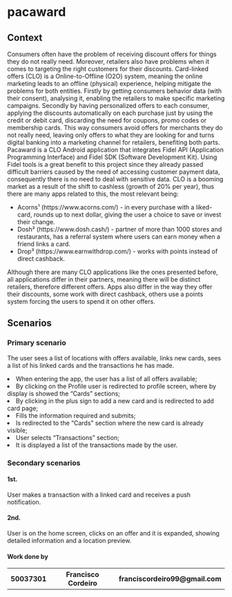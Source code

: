 # pacaward

<h2>Context</h2>
<p>
Consumers often have the problem of receiving discount offers for things they do not really need. Moreover, retailers also have problems when it comes to targeting the right customers for their discounts.
Card-linked offers (CLO) is a Online-to-Offline (O2O) system, meaning the online marketing leads to an offline (physical) experience, helping mitigate the problems for both entities. Firstly by getting consumers behavior data (with their consent), analysing it, enabling the retailers to make specific marketing campaigns. Secondly by having personalized offers to each consumer, applying the discounts automatically on each purchase just by using the credit or debit card, discarding the need for coupons, promo codes or membership cards.
This way consumers avoid offers for merchants they do not really need, leaving only offers to what they are looking for and turns digital banking into a marketing channel for retailers, benefiting both parts.
Pacaward is a CLO Android application that integrates Fidel API (Application Programming Interface) and Fidel SDK (Software Development Kit). Using Fidel tools is a great benefit to this project since they already passed difficult barriers caused by the need of accessing customer payment data, consequently there is no need to deal with sensitive data. 
CLO is a booming market as a result of the shift to cashless (growth of 20% per year), thus there are many apps related to this, the most relevant being:
<ul>
	<li>Acorns¹ (https://www.acorns.com/) - in every purchase with a liked-card, rounds up to next dollar, giving the user a choice to save or invest their change.</li>
	<li>Dosh² (https://www.dosh.cash/) - partner of more than 1000 stores and restaurants, has a referral system where users can earn money when a friend links a card.</li> 
	<li>Drop³ (https://www.earnwithdrop.com/) - works with points instead of direct cashback.</li>
</ul>
Although there are many CLO applications like the ones presented before, all applications differ in their partners, meaning there will be distinct retailers, therefore different offers. Apps also differ in the way they offer their discounts, some work with direct cashback, others use a points system forcing the users to spend it on other offers.
</p>

<h2>Scenarios</h2>
<h3>Primary scenario</h3>
<p>
The user sees a list of locations with offers available, links new cards, sees a list of his linked cards and the transactions he has made.

<li>When entering the app, the user has a list of all offers available;</li>
<li>By clicking on the Profile user is redirected to profile screen, where by display is showed the “Cards” sections;</li>
<li>By clicking in the plus sign to add a new card and is redirected to add card page;</li>
<li>Fills the information required and submits;</li>
<li>Is redirected to the “Cards” section where the new card is already visible;</li>
<li>User selects “Transactions” section;</li>
<li>It is displayed a list of the transactions made by the user.</li>
</p>
<h3>Secondary scenarios</h3>

<h4>1st.</h4>
	<p> 
  User makes a transaction with a linked card and receives a push notification.
  </p>
<h4>2nd.</h4>
  <p>
	User is on the home screen, clicks on an offer and it is expanded, showing detailed information and a location preview.
  </p>
  
  <h4>Work done by</h4>
<table>
  <tr>
    <th>50037301</th>
    <th>Francisco Cordeiro</th>
    <th>franciscordeiro99@gmail.com</th>
  </tr>
  </table>

